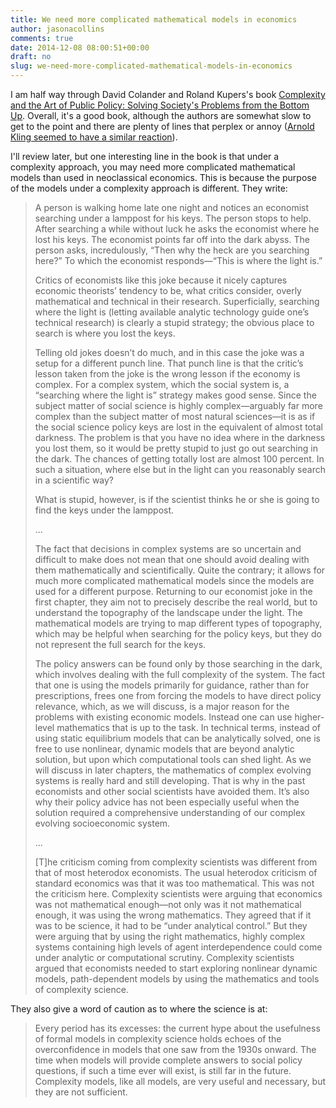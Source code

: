 ```yaml
---
title: We need more complicated mathematical models in economics
author: jasonacollins
comments: true
date: 2014-12-08 08:00:51+00:00
draft: no
slug: we-need-more-complicated-mathematical-models-in-economics
---
```


I am half way through David Colander and Roland Kupers's book [Complexity and the Art of Public Policy: Solving Society's Problems from the Bottom Up](https://jasoncollins.blog/complexity-and-the-art-of-public-policy/). Overall, it's a good book, although the authors are somewhat slow to get to the point and there are plenty of lines that perplex or annoy ([Arnold Kling seemed to have a similar reaction](http://www.arnoldkling.com/blog/the-year-of-flawed-books/)).

I'll review later, but one interesting line in the book is that under a complexity approach, you may need more complicated mathematical models than used in neoclassical economics. This is because the purpose of the models under a complexity approach is different. They write:

>A person is walking home late one night and notices an economist searching under a lamppost for his keys. The person stops to help. After searching a while without luck he asks the economist where he lost his keys. The economist points far off into the dark abyss. The person asks, incredulously, “Then why the heck are you searching here?” To which the economist responds—“This is where the light is.”
>
>Critics of economists like this joke because it nicely captures economic theorists’ tendency to be, what critics consider, overly mathematical and technical in their research. Superficially, searching where the light is (letting available analytic technology guide one’s technical research) is clearly a stupid strategy; the obvious place to search is where you lost the keys.
>
>Telling old jokes doesn’t do much, and in this case the joke was a setup for a different punch line. That punch line is that the critic’s lesson taken from the joke is the wrong lesson if the economy is complex. For a complex system, which the social system is, a “searching where the light is” strategy makes good sense. Since the subject matter of social science is highly complex—arguably far more complex than the subject matter of most natural sciences—it is as if the social science policy keys are lost in the equivalent of almost total darkness. The problem is that you have no idea where in the darkness you lost them, so it would be pretty stupid to just go out searching in the dark. The chances of getting totally lost are almost 100 percent. In such a situation, where else but in the light can you reasonably search in a scientific way?
>
>What is stupid, however, is if the scientist thinks he or she is going to find the keys under the lamppost.
>
>...
>
>The fact that decisions in complex systems are so uncertain and difficult to make does not mean that one should avoid dealing with them mathematically and scientifically. Quite the contrary; it allows for much more complicated mathematical models since the models are used for a different purpose. Returning to our economist joke in the first chapter, they aim not to precisely describe the real world, but to understand the topography of the landscape under the light. The mathematical models are trying to map different types of topography, which may be helpful when searching for the policy keys, but they do not represent the full search for the keys.
>
>The policy answers can be found only by those searching in the dark, which involves dealing with the full complexity of the system. The fact that one is using the models primarily for guidance, rather than for prescriptions, frees one from forcing the models to have direct policy relevance, which, as we will discuss, is a major reason for the problems with existing economic models. Instead one can use higher-level mathematics that is up to the task. In technical terms, instead of using static equilibrium models that can be analytically solved, one is free to use nonlinear, dynamic models that are beyond analytic solution, but upon which computational tools can shed light. As we will discuss in later chapters, the mathematics of complex evolving systems is really hard and still developing. That is why in the past economists and other social scientists have avoided them. It’s also why their policy advice has not been especially useful when the solution required a comprehensive understanding of our complex evolving socioeconomic system.
>
>...
>
>[T]he criticism coming from complexity scientists was different from that of most heterodox economists. The usual heterodox criticism of standard economics was that it was too mathematical. This was not the criticism here. Complexity scientists were arguing that economics was not mathematical enough—not only was it not mathematical enough, it was using the wrong mathematics. They agreed that if it was to be science, it had to be “under analytical control.” But they were arguing that by using the right mathematics, highly complex systems containing high levels of agent interdependence could come under analytic or computational scrutiny. Complexity scientists argued that economists needed to start exploring nonlinear dynamic models, path-dependent models by using the mathematics and tools of complexity science.

They also give a word of caution as to where the science is at:

>Every period has its excesses: the current hype about the usefulness of formal models in complexity science holds echoes of the overconfidence in models that one saw from the 1930s onward. The time when models will provide complete answers to social policy questions, if such a time ever will exist, is still far in the future. Complexity models, like all models, are very useful and necessary, but they are not sufficient.
